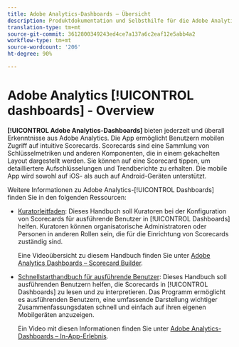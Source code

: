 ```yaml
---
title: Adobe Analytics-Dashboards – Übersicht
description: Produktdokumentation und Selbsthilfe für die Adobe Analytics-Dashboards
translation-type: tm+mt
source-git-commit: 3612800349243ed4ce7a137a6c2eaf12e5abb4a2
workflow-type: tm+mt
source-wordcount: '206'
ht-degree: 90%

---
```



# Adobe Analytics [!UICONTROL dashboards] - Overview

**[!UICONTROL Adobe Analytics-Dashboards]** bieten jederzeit und überall Erkenntnisse aus Adobe Analytics. Die App ermöglicht Benutzern mobilen Zugriff auf intuitive Scorecards. Scorecards sind eine Sammlung von Schlüsselmetriken und anderen Komponenten, die in einem gekachelten Layout dargestellt werden. Sie können auf eine Scorecard tippen, um detailliertere Aufschlüsselungen und Trendberichte zu erhalten. Die mobile App wird sowohl auf iOS- als auch auf Android-Geräten unterstützt.

Weitere Informationen zu Adobe Analytics-[!UICONTROL Dashboards] finden Sie in den folgenden Ressourcen:

* [Kuratorleitfaden](/help/analyze/mobile-app/curator.md): Dieses Handbuch soll Kuratoren bei der Konfiguration von Scorecards für ausführende Benutzer in [!UICONTROL Dashboards] helfen. Kuratoren können organisatorische Administratoren oder Personen in anderen Rollen sein, die für die Einrichtung von Scorecards zuständig sind.

   Eine Videoübersicht zu diesem Handbuch finden Sie unter [Adobe Analytics Dashboards – Scorecard Builder](https://experienceleague.adobe.com/docs/analytics-learn/tutorials/additional-tools/analytics-dashboards/adobe-analytics-dashboards-scorecard-builder.html).


* [Schnellstarthandbuch für ausführende Benutzer](/help/analyze/mobile-app/executive.md): Dieses Handbuch soll ausführenden Benutzern helfen, die Scorecards in [!UICONTROL Dashboards] zu lesen und zu interpretieren. Das Programm ermöglicht es ausführenden Benutzern, eine umfassende Darstellung wichtiger Zusammenfassungsdaten schnell und einfach auf ihren eigenen Mobilgeräten anzuzeigen.

   Ein Video mit diesen Informationen finden Sie unter [Adobe Analytics-Dashboards – In-App-Erlebnis](https://experienceleague.adobe.com/docs/analytics-learn/tutorials/additional-tools/analytics-dashboards/adobe-analytics-dashboards-in-app-experience.html).